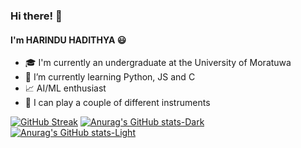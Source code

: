 ### Hi there! 👋
#### I'm HARINDU HADITHYA 😃

<!--
**hhadithya/hhadithya** is a ✨ _special_ ✨ repository because its `README.md` (this file) appears on your GitHub profile.

Here are some ideas to get you started:

- 🔭 I’m currently working on ...
- 🌱 I’m currently learning ...
- 👯 I’m looking to collaborate on ...
- 🤔 I’m looking for help with ...
- 💬 Ask me about ...
- 📫 How to reach me: ...
- 😄 Pronouns: ...
- ⚡ Fun fact: ...
-->

- 🎓 I'm currently an undergraduate at the University of Moratuwa
- 🌱 I’m currently learning Python, JS and C
- 📈 AI/ML enthusiast
- 🎸 I can play a couple of different instruments

[![GitHub Streak](https://streak-stats.demolab.com/?user=hhadithya&theme=dark)](https://git.io/streak-stats)
[![Anurag's GitHub stats-Dark](https://github-readme-stats.vercel.app/api?username=hhadithya&show_icons=true&theme=dark#gh-dark-mode-only)](https://github.com/hhadithya/github-readme-stats#gh-dark-mode-only)
[![Anurag's GitHub stats-Light](https://github-readme-stats.vercel.app/api?username=hhadithya&show_icons=true&theme=default#gh-light-mode-only)](https://github.com/hhadithya/github-readme-stats#gh-light-mode-only)

